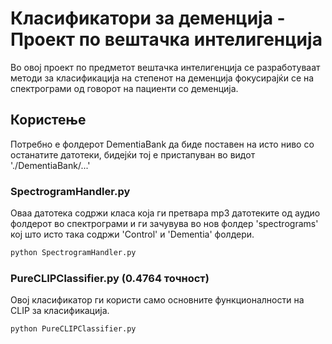 # Класификатори за деменција - Проект пo вештачка интелигенција
Во овој проект по предметот вештачка интелигенција се разработуваат методи за класификација на степенот на деменција фокусирајќи се на спектрограми од говорот на пациенти со деменција.

## Користење
Потребно е фолдерот DementiaBank да биде поставен на исто ниво со останатите датотеки, бидејќи тој е пристапуван во видот './DementiaBank/...'
### SpectrogramHandler.py
Оваа датотека содржи класа која ги претвара mp3 датотеките од аудио фолдерот во спектрограми и ги зачувува во нов фолдер 'spectrograms' кој што исто така содржи 'Control' и 'Dementia' фолдери.

```bash
python SpectrogramHandler.py
```

### PureCLIPClassifier.py (0.4764 точност)
Овој класификатор ги користи само основните функционалности на CLIP за класификација.
```bash
python PureCLIPClassifier.py
```
